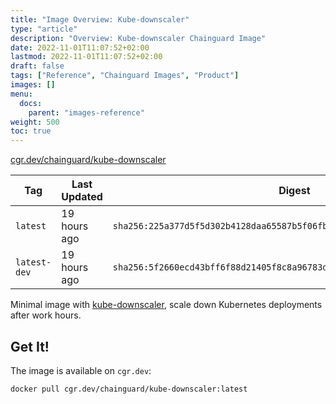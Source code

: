 ```yaml
---
title: "Image Overview: Kube-downscaler"
type: "article"
description: "Overview: Kube-downscaler Chainguard Image"
date: 2022-11-01T11:07:52+02:00
lastmod: 2022-11-01T11:07:52+02:00
draft: false
tags: ["Reference", "Chainguard Images", "Product"]
images: []
menu:
  docs:
    parent: "images-reference"
weight: 500
toc: true
---
```


[cgr.dev/chainguard/kube-downscaler](https://github.com/chainguard-images/images/tree/main/images/kube-downscaler)

| Tag          | Last Updated | Digest                                                                    |
|--------------|--------------|---------------------------------------------------------------------------|
| `latest`     | 19 hours ago | `sha256:225a377d5f5d302b4128daa65587b5f06fb111504368adff64b73001106b21fe` |
| `latest-dev` | 19 hours ago | `sha256:5f2660ecd43bff6f88d21405f8c8a96783de1d45a02bfba8408be4e946931368` |



Minimal image with [kube-downscaler](https://codeberg.org/hjacobs/kube-downscaler), scale down Kubernetes deployments after work hours.

## Get It!

The image is available on `cgr.dev`:

```
docker pull cgr.dev/chainguard/kube-downscaler:latest
```
